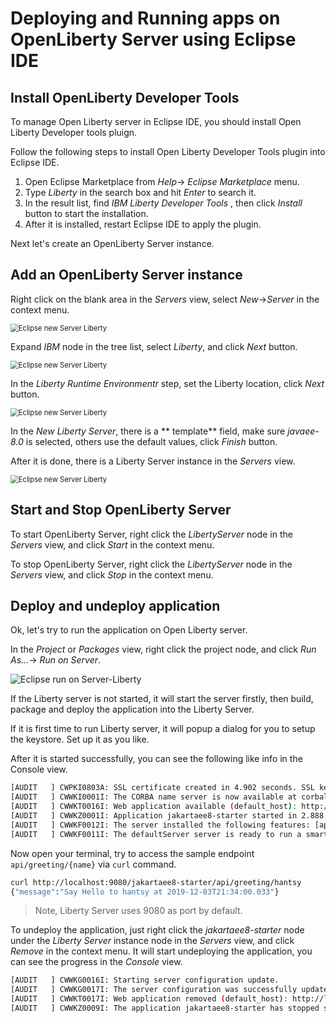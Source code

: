 # Deploying and Running apps on OpenLiberty Server using Eclipse IDE 



## Install OpenLiberty Developer Tools

To manage Open Liberty server in Eclipse IDE, you should install Open Liberty Developer tools pluign.

Follow the following steps to  install Open Liberty Developer Tools  plugin into Eclipse IDE.

1. Open Eclipse Marketplace from *Help*-> *Eclipse Marketplace* menu. 
2. Type *Liberty* in the search box and hit *Enter* to search it.
3. In the result list, find  *IBM Liberty Developer Tools* ,  then click *Install* button to start the installation.
4. After it is installed, restart Eclipse IDE to apply the plugin.

Next let's create an  OpenLiberty Server instance.



## Add an OpenLiberty Server instance

Right click on the blank area in the *Servers* view, select *New*->*Server* in the context menu.

<img src="./eclipse-new-liberty1.png" alt="Eclipse  new Server Liberty " style="zoom:80%;" />


Expand *IBM* node in the tree list, select *Liberty*, and click *Next*  button.

<img src="./eclipse-new-liberty2.png" alt="Eclipse  new Server Liberty " style="zoom:80%;" />

In the  *Liberty Runtime Environmentr* step,  set the Liberty location,  click *Next* button.

<img src="./eclipse-new-liberty2.png" alt="Eclipse  new Server Liberty " style="zoom:80%;" />

In the *New Liberty Server*,  there is a ** template** field, make sure  *javaee-8.0* is selected, others use the default values, click *Finish* button. 

After it is done, there is a Liberty Server instance in the  *Servers* view.

<img src="./eclipse-new-liberty4.png" alt="Eclipse  new Server Liberty " style="zoom:80%;" />



## Start and Stop OpenLiberty Server

To start OpenLiberty Server, right click the *LibertyServer* node in the *Servers* view, and click *Start*  in the context menu.

To stop OpenLiberty Server, right click the *LibertyServer* node in the *Servers* view, and click *Stop*  in the context menu.

## Deploy and undeploy application

Ok, let's try to run the application on Open Liberty server.

In the *Project* or *Packages* view, right click the project node, and click *Run As...*-> *Run on Server*.

![Eclipse run on Server-Liberty](./eclipse-liberty-run-on-server.png)

If the Liberty server is not started, it will start the server firstly, then build, package and deploy the application into the Liberty Server.

If it is first time to run Liberty server, it will popup a dialog for you to setup the keystore. Set up  it as you like.

After it is started successfully, you can see the following like info in the Console view.

```bash
[AUDIT   ] CWPKI0803A: SSL certificate created in 4.902 seconds. SSL key file: D:/appsvr/wlp/usr/servers/defaultServer/resources/security/key.p12
[AUDIT   ] CWWKI0001I: The CORBA name server is now available at corbaloc:iiop:localhost:2809/NameService.
[AUDIT   ] CWWKT0016I: Web application available (default_host): http://localhost:9080/jakartaee8-starter/
[AUDIT   ] CWWKZ0001I: Application jakartaee8-starter started in 2.888 seconds.
[AUDIT   ] CWWKF0012I: The server installed the following features: [appClientSupport-1.0, appSecurity-2.0, appSecurity-3.0, batch-1.0, beanValidation-2.0, cdi-2.0, concurrent-1.0, distributedMap-1.0, ejb-3.2, ejbHome-3.2, ejbLite-3.2, ejbPersistentTimer-3.2, ejbRemote-3.2, el-3.0, j2eeManagement-1.1, jacc-1.5, jaspic-1.1, javaMail-1.6, javaee-8.0, jaxb-2.2, jaxrs-2.1, jaxrsClient-2.1, jaxws-2.2, jca-1.7, jcaInboundSecurity-1.0, jdbc-4.2, jms-2.0, jndi-1.0, jpa-2.2, jpaContainer-2.2, jsf-2.3, jsonb-1.0, jsonp-1.1, jsp-2.3, localConnector-1.0, managedBeans-1.0, mdb-3.2, servlet-4.0, ssl-1.0, wasJmsClient-2.0, wasJmsSecurity-1.0, wasJmsServer-1.0, webProfile-8.0, websocket-1.1].
[AUDIT   ] CWWKF0011I: The defaultServer server is ready to run a smarter planet. The defaultServer server started in 54.255 seconds.
```

Now open your terminal, try to access the sample endpoint `api/greeting/{name}` via `curl` command.


```bash 
curl http://localhost:9080/jakartaee8-starter/api/greeting/hantsy
{"message":"Say Hello to hantsy at 2019-12-03T21:34:00.033"}
```

>Note, Liberty Server uses 9080 as port by default.

To undeploy the application, just right click the *jakartaee8-starter* node under the *Liberty Server* instance node in the *Servers* view, and click *Remove* in the context menu. It will start undeploying the application, you can see the progress in the *Console* view.

```bash
[AUDIT   ] CWWKG0016I: Starting server configuration update.
[AUDIT   ] CWWKG0017I: The server configuration was successfully updated in 0.800 seconds.
[AUDIT   ] CWWKT0017I: Web application removed (default_host): http://localhost:9080/jakartaee8-starter/
[AUDIT   ] CWWKZ0009I: The application jakartaee8-starter has stopped successfully.
```